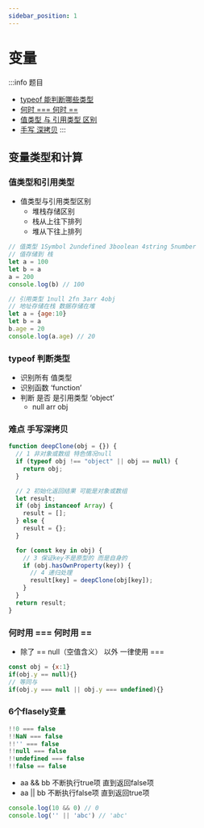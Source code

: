 ```yaml
---
sidebar_position: 1
---
```


# 变量
:::info 题目
- [typeof 能判断哪些类型](#typeof-判断类型) 
- [何时 === 何时 ==](#何时用--何时用-)
- [值类型 与 引用类型 区别](#值类型和引用类型)
- [手写 深拷贝](#难点-手写深拷贝)
:::

## 变量类型和计算

### 值类型和引用类型

- 值类型与引用类型区别
   - 堆栈存储区别
   - 栈从上往下排列 
   - 堆从下往上排列

```js
// 值类型 1Symbol 2undefined 3boolean 4string 5number 
// 值存储到 栈
let a = 100
let b = a
a = 200
console.log(b) // 100

// 引用类型 1null 2fn 3arr 4obj
// 地址存储在栈 数据存储在堆
let a = {age:10}
let b = a
b.age = 20
console.log(a.age) // 20
```

### typeof 判断类型 
- 识别所有 值类型
- 识别函数 ‘function’
- 判断 是否 是引用类型 ‘object’
  - null arr obj

### 难点 手写深拷贝
```js
function deepClone(obj = {}) {
  // 1 非对象或数组 特色情况null
  if (typeof obj !== "object" || obj == null) {
    return obj;
  }

  // 2 初始化返回结果 可能是对象或数组
  let result;
  if (obj instanceof Array) {
    result = [];
  } else {
    result = {};
  }

  for (const key in obj) {
    // 3 保证key不是原型的 而是自身的
    if (obj.hasOwnProperty(key)) {
      // 4 递归处理
      result[key] = deepClone(obj[key]);
    }
  }
  return result;
}
```

### 何时用 === 何时用 ==
- 除了 == null（空值含义） 以外 一律使用 ===
```js
const obj = {x:1}
if(obj.y == null){}
// 等同与
if(obj.y === null || obj.y === undefined){}
```

### 6个flasely变量
```js
!!0 === false
!!NaN === false
!!'' === false
!!null === false
!!undefined === false
!!false == false
```

- aa && bb 不断执行true项 直到返回false项
- aa || bb 不断执行false项 直到返回true项

```js
console.log(10 && 0) // 0
console.log('' || 'abc') // 'abc'
```

